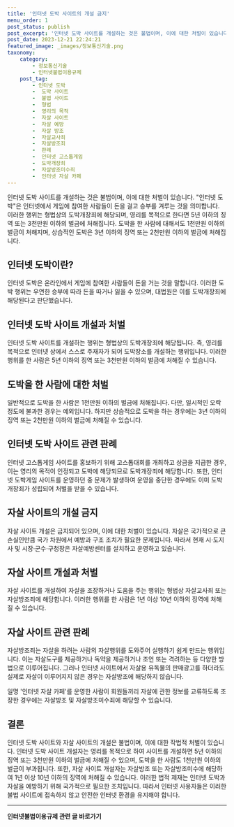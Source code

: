 ```yaml
---
title: '인터넷 도박 사이트의 개설 금지'
menu_order: 1
post_status: publish
post_excerpt: '인터넷 도박 사이트를 개설하는 것은 불법이며, 이에 대한 처벌이 있습니다.  인터넷 도박 은 인터넷에서 게임에 참여한 사람들이 돈을 걸고 승부를 겨루는 것을 의미합니다. 이러한 행위는 형법상의 도박개장죄에 해당되며, 영리를 목적으로 한다면 5년 이하의 징역 또는 3천만원 이하의 벌금에 처해집니다. 도박을 한 사람에 대해서도 1천만원 이하의 벌금이 처해지며, 상습적인 도박은 3년 이하의 징역 또는 2천만원 이하의 벌금에 처해집니다.'
post_date: 2023-12-21 22:24:21
featured_image: _images/정보통신기술.png
taxonomy:
    category:
        - 정보통신기술
        - 인터넷불법이용규제
    post_tag:
        - 인터넷 도박
        -  도박 사이트
        -  불법 사이트
        -  형법
        -  영리의 목적
        -  자살 사이트
        -  자살 예방
        -  자살 방조
        -  자살교사죄
        -  자살방조죄
        -  판례
        -  인터넷 고스톱게임
        -  도박개장죄
        -  자살방조미수죄
        -  인터넷 자살 카페
---
```



인터넷 도박 사이트를 개설하는 것은 불법이며, 이에 대한 처벌이 있습니다. "인터넷 도박"은 인터넷에서 게임에 참여한 사람들이 돈을 걸고 승부를 겨루는 것을 의미합니다. 이러한 행위는 형법상의 도박개장죄에 해당되며, 영리를 목적으로 한다면 5년 이하의 징역 또는 3천만원 이하의 벌금에 처해집니다. 도박을 한 사람에 대해서도 1천만원 이하의 벌금이 처해지며, 상습적인 도박은 3년 이하의 징역 또는 2천만원 이하의 벌금에 처해집니다.

## 인터넷 도박이란?

인터넷 도박은 온라인에서 게임에 참여한 사람들이 돈을 거는 것을 말합니다. 이러한 도박 행위는 우연한 승부에 따라 돈을 따거나 잃을 수 있으며, 대법원은 이를 도박개장죄에 해당된다고 판단했습니다.

## 인터넷 도박 사이트 개설과 처벌

인터넷 도박 사이트를 개설하는 행위는 형법상의 도박개장죄에 해당됩니다. 즉, 영리를 목적으로 인터넷 상에서 스스로 주재자가 되어 도박장소를 개설하는 행위입니다. 이러한 행위를 한 사람은 5년 이하의 징역 또는 3천만원 이하의 벌금에 처해질 수 있습니다.

## 도박을 한 사람에 대한 처벌

일반적으로 도박을 한 사람은 1천만원 이하의 벌금에 처해집니다. 다만, 일시적인 오락 정도에 불과한 경우는 예외입니다. 하지만 상습적으로 도박을 하는 경우에는 3년 이하의 징역 또는 2천만원 이하의 벌금에 처해질 수 있습니다.

## 인터넷 도박 사이트 관련 판례

인터넷 고스톱게임 사이트를 홍보하기 위해 고스톱대회를 개최하고 상금을 지급한 경우, 이는 영리의 목적이 인정되고 도박에 해당되므로 도박개장죄에 해당합니다. 또한, 인터넷 도박게임 사이트를 운영하던 중 문제가 발생하여 운영을 중단한 경우에도 이미 도박개장죄가 성립되어 처벌을 받을 수 있습니다.

## 자살 사이트의 개설 금지

자살 사이트 개설은 금지되어 있으며, 이에 대한 처벌이 있습니다. 자살은 국가적으로 큰 손실인만큼 국가 차원에서 예방과 구조 조치가 필요한 문제입니다. 따라서 현재 시·도지사 및 시장·군수·구청장은 자살예방센터를 설치하고 운영하고 있습니다.

## 자살 사이트 개설과 처벌

자살 사이트를 개설하여 자살을 조장하거나 도움을 주는 행위는 형법상 자살교사죄 또는 자살방조죄에 해당합니다. 이러한 행위를 한 사람은 1년 이상 10년 이하의 징역에 처해질 수 있습니다.

## 자살 사이트 관련 판례

자살방조죄는 자살을 하려는 사람의 자살행위를 도와주어 실행하기 쉽게 만드는 행위입니다. 이는 자살도구를 제공하거나 독약을 제공하거나 조언 또는 격려하는 등 다양한 방법으로 이루어집니다. 그러나 인터넷 사이트에서 자살용 유독물의 판매광고를 하더라도 실제로 자살이 이루어지지 않은 경우는 자살방조에 해당하지 않습니다.

일명 '인터넷 자살 카페'를 운영한 사람이 회원들끼리 자살에 관한 정보를 교류하도록 조장한 경우에는 자살방조 및 자살방조미수죄에 해당할 수 있습니다.

## 결론

인터넷 도박 사이트와 자살 사이트의 개설은 불법이며, 이에 대한 작법적 처벌이 있습니다. 인터넷 도박 사이트 개설자는 영리를 목적으로 하여 사이트를 개설하면 5년 이하의 징역 또는 3천만원 이하의 벌금에 처해질 수 있으며, 도박을 한 사람도 1천만원 이하의 벌금이 부과됩니다. 또한, 자살 사이트 개설자는 자살방조 또는 자살방조미수에 해당하여 1년 이상 10년 이하의 징역에 처해질 수 있습니다. 이러한 법적 제재는 인터넷 도박과 자살을 예방하기 위해 국가적으로 필요한 조치입니다. 따라서 인터넷 사용자들은 이러한 불법 사이트에 접속하지 않고 안전한 인터넷 환경을 유지해야 합니다.
<!-- wp:separator -->
<hr class="wp-block-separator has-alpha-channel-opacity"/>
<!-- /wp:separator -->

<!-- wp:group {"backgroundColor":"base","layout":{"type":"constrained"}} -->
<div class="wp-block-group has-base-background-color has-background"><!-- wp:paragraph {"align":"center","fontSize":"medium"} -->
<p class="has-text-align-center has-large-font-size"><strong>인터넷불법이용규제 관련 글 바로가기</strong></p>
<!-- /wp:paragraph -->


<!-- wp:latest-posts
{"categories":[{"id":36084,"count":19,"description":"","link":"https://uknowlaw.com/category/%ec%9d%b8%ed%84%b0%eb%84%b7%eb%b6%88%eb%b2%95%ec%9d%b4%ec%9a%a9%ea%b7%9c%ec%a0%9c/","name":"인터넷불법이용규제","slug":"인터넷불법이용규제","taxonomy":"category","parent":0,"meta":[],"_links":{"self":[{"href":"https://uknowlaw.com/wp-json/wp/v2/categories/36084"}],"collection":[{"href":"https://uknowlaw.com/wp-json/wp/v2/categories"}],"about":[{"href":"https://uknowlaw.com/wp-json/wp/v2/taxonomies/category"}],"wp:post_type":[{"href":"https://uknowlaw.com/wp-json/wp/v2/posts?categories=36084"}],"curies":[{"name":"wp","href":"https://api.w.org/{rel}","templated":true}]}}],"postsToShow":100,"excerptLength":28,"postLayout":"grid","columns":2,"featuredImageAlign":"left","featuredImageSizeSlug":"large","fontSize":"small"} /--></div>
<!-- /wp:group -->